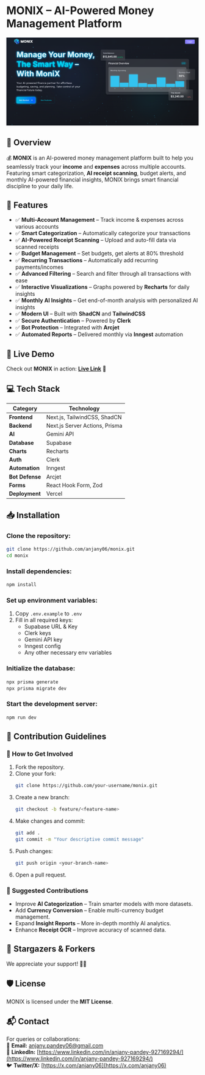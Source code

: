# MONIX – AI-Powered Money Management Platform

![monix](public/monix-preview.png)

## 🌟 Overview  
💰 **MONIX** is an AI-powered money management platform built to help you seamlessly track your **income** and **expenses** across multiple accounts. Featuring smart categorization, **AI receipt scanning**, budget alerts, and monthly AI-powered financial insights, MONIX brings smart financial discipline to your daily life.

## 🌟 Features
* ✅ **Multi-Account Management** – Track income & expenses across various accounts  
* ✅ **Smart Categorization** – Automatically categorize your transactions  
* ✅ **AI-Powered Receipt Scanning** – Upload and auto-fill data via scanned receipts  
* ✅ **Budget Management** – Set budgets, get alerts at 80% threshold  
* ✅ **Recurring Transactions** – Automatically add recurring payments/incomes  
* ✅ **Advanced Filtering** – Search and filter through all transactions with ease  
* ✅ **Interactive Visualizations** – Graphs powered by **Recharts** for daily insights  
* ✅ **Monthly AI Insights** – Get end-of-month analysis with personalized AI insights  
* ✅ **Modern UI** – Built with **ShadCN** and **TailwindCSS**  
* ✅ **Secure Authentication** – Powered by **Clerk**  
* ✅ **Bot Protection** – Integrated with **Arcjet**  
* ✅ **Automated Reports** – Delivered monthly via **Inngest** automation  

## 🔗 Live Demo
Check out **MONIX** in action: **[Live Link](https://monix-three.vercel.app)** 🚀

## 💻 Tech Stack
| Category       | Technology                                 |
|----------------|---------------------------------------------|
| **Frontend**   | Next.js, TailwindCSS, ShadCN                |
| **Backend**    | Next.js Server Actions, Prisma              |
| **AI**         | Gemini API                                  |
| **Database**   | Supabase                                    |
| **Charts**     | Recharts                                    |
| **Auth**       | Clerk                                       |
| **Automation** | Inngest                                     |
| **Bot Defense**| Arcjet                                      |
| **Forms**      | React Hook Form, Zod                        |
| **Deployment** | Vercel                                      |

## 📥 Installation

### Clone the repository:
```bash
git clone https://github.com/anjany06/monix.git
cd monix
```

### Install dependencies:
```bash
npm install
```

### Set up environment variables:
1. Copy `.env.example` to `.env`
2. Fill in all required keys:
   - Supabase URL & Key
   - Clerk keys
   - Gemini API key
   - Inngest config
   - Any other necessary env variables

### Initialize the database:
```bash
npx prisma generate
npx prisma migrate dev
```

### Start the development server:
```bash
npm run dev
```

## 🤝 Contribution Guidelines

### 🌱 How to Get Involved
1. Fork the repository.
2. Clone your fork:
   ```bash
   git clone https://github.com/your-username/monix.git
   ```
3. Create a new branch:
   ```bash
   git checkout -b feature/<feature-name>
   ```
4. Make changes and commit:
   ```bash
   git add .
   git commit -m "Your descriptive commit message"
   ```
5. Push changes:
   ```bash
   git push origin <your-branch-name>
   ```
6. Open a pull request.

### 📌 Suggested Contributions
- Improve **AI Categorization** – Train smarter models with more datasets.
- Add **Currency Conversion** – Enable multi-currency budget management.
- Expand **Insight Reports** – More in-depth monthly AI analytics.
- Enhance **Receipt OCR** – Improve accuracy of scanned data.

## 🌟 Stargazers & Forkers
We appreciate your support! 🌟🍴

## 🛡 License
MONIX is licensed under the **MIT License**.

## 📬 Contact
For queries or collaborations:  
📧 **Email:** anjany.pandey06@gmail.com  
💼 **LinkedIn:** [https://www.linkedin.com/in/anjany-pandey-927169294/](https://www.linkedin.com/in/anjany-pandey-927169294/)  
🐦 **Twitter/X:** [https://x.com/anjany06](https://x.com/anjany06)
